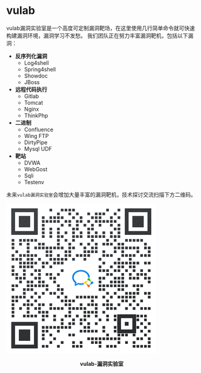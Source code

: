 # vulab

vulab漏洞实验室是一个高度可定制漏洞靶场，在这里使用几行简单命令就可快速构建漏洞环境，漏洞学习不发愁。
我们团队正在努力丰富漏洞靶机，包括以下漏洞：

- **反序列化漏洞**
  - Log4shell
  - Spring4shell
  - Showdoc
  - JBoss
- **远程代码执行**
  - Gitlab
  - Tomcat
  - Nginx
  - ThinkPhp
- **二进制**
  - Confluence
  - Wing FTP
  - DirtyPipe
  - Mysql UDF
- **靶站**
  - DVWA
  - WebGost
  - Sqli
  - Testenv

未来`vulab漏洞实验室`会增加大量丰富的漏洞靶机，技术探讨交流扫描下方二维码。

![加入群聊二维码](img/qrcode-vulab.png)

<center><strong>vulab-漏洞实验室</strong></center>
